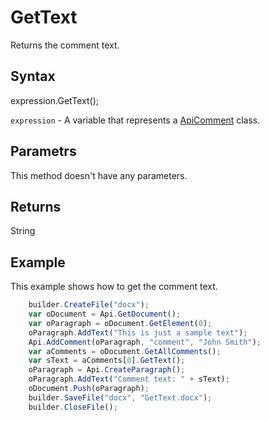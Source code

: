 # GetText

Returns the comment text.

## Syntax

expression.GetText();

`expression` - A variable that represents a [ApiComment](../ApiComment.md) class.

## Parametrs

This method doesn't have any parameters.

## Returns

String

## Example

This example shows how to get the comment text.

```javascript
	builder.CreateFile("docx");
	var oDocument = Api.GetDocument();
	var oParagraph = oDocument.GetElement(0);
	oParagraph.AddText("This is just a sample text");
	Api.AddComment(oParagraph, "comment", "John Smith");
	var aComments = oDocument.GetAllComments();
	var sText = aComments[0].GetText();
	oParagraph = Api.CreateParagraph();
	oParagraph.AddText("Comment text: " + sText);
	oDocument.Push(oParagraph);
	builder.SaveFile("docx", "GetText.docx");
	builder.CloseFile();
```